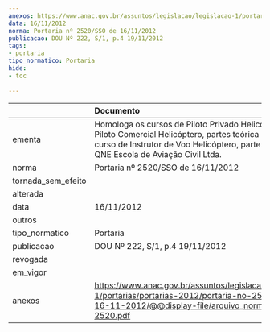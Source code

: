 ```yaml
---
anexos: https://www.anac.gov.br/assuntos/legislacao/legislacao-1/portarias/portarias-2012/portaria-no-2520-sso-de-16-11-2012/@@display-file/arquivo_norma/PA2012-2520.pdf
data: 16/11/2012
norma: Portaria nº 2520/SSO de 16/11/2012
publicacao: DOU Nº 222, S/1, p.4 19/11/2012
tags:
- portaria
tipo_normatico: Portaria
hide: 
- toc 
 
---
```


|                    | Documento                                                                                                                                                                                                 |
|:-------------------|:----------------------------------------------------------------------------------------------------------------------------------------------------------------------------------------------------------|
| ementa             | Homologa os cursos de Piloto Privado Helicóptero e Piloto Comercial Helicóptero, partes teórica e prática, e o curso de Instrutor de Voo Helicóptero, parte teórica, da QNE Escola de Aviação Civil Ltda. |
| norma              | Portaria nº 2520/SSO de 16/11/2012                                                                                                                                                                        |
| tornada_sem_efeito |                                                                                                                                                                                                           |
| alterada           |                                                                                                                                                                                                           |
| data               | 16/11/2012                                                                                                                                                                                                |
| outros             |                                                                                                                                                                                                           |
| tipo_normatico     | Portaria                                                                                                                                                                                                  |
| publicacao         | DOU Nº 222, S/1, p.4 19/11/2012                                                                                                                                                                           |
| revogada           |                                                                                                                                                                                                           |
| em_vigor           |                                                                                                                                                                                                           |
| anexos             | https://www.anac.gov.br/assuntos/legislacao/legislacao-1/portarias/portarias-2012/portaria-no-2520-sso-de-16-11-2012/@@display-file/arquivo_norma/PA2012-2520.pdf                                         |